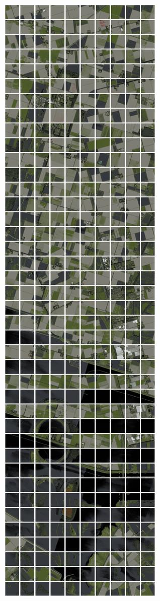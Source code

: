 <html>
<div>
<img src="https://github.com/HakkaTjakka/NL_TILE_MAP/blob/main/18/632/-1056/r.6320.-10560.png" height="44" width="44">
<img src="https://github.com/HakkaTjakka/NL_TILE_MAP/blob/main/18/632/-1056/r.6321.-10560.png" height="44" width="44">
<img src="https://github.com/HakkaTjakka/NL_TILE_MAP/blob/main/18/632/-1056/r.6322.-10560.png" height="44" width="44">
<img src="https://github.com/HakkaTjakka/NL_TILE_MAP/blob/main/18/632/-1056/r.6323.-10560.png" height="44" width="44">
<img src="https://github.com/HakkaTjakka/NL_TILE_MAP/blob/main/18/632/-1056/r.6324.-10560.png" height="44" width="44">
<img src="https://github.com/HakkaTjakka/NL_TILE_MAP/blob/main/18/632/-1056/r.6325.-10560.png" height="44" width="44">
<img src="https://github.com/HakkaTjakka/NL_TILE_MAP/blob/main/18/632/-1056/r.6326.-10560.png" height="44" width="44">
<img src="https://github.com/HakkaTjakka/NL_TILE_MAP/blob/main/18/632/-1056/r.6327.-10560.png" height="44" width="44">
<img src="https://github.com/HakkaTjakka/NL_TILE_MAP/blob/main/18/632/-1056/r.6328.-10560.png" height="44" width="44">
<img src="https://github.com/HakkaTjakka/NL_TILE_MAP/blob/main/18/632/-1056/r.6329.-10560.png" height="44" width="44">
<img src="https://github.com/HakkaTjakka/NL_TILE_MAP/blob/main/18/633/-1056/r.6330.-10560.png" height="44" width="44">
<img src="https://github.com/HakkaTjakka/NL_TILE_MAP/blob/main/18/633/-1056/r.6331.-10560.png" height="44" width="44">
<img src="https://github.com/HakkaTjakka/NL_TILE_MAP/blob/main/18/633/-1056/r.6332.-10560.png" height="44" width="44">
<img src="https://github.com/HakkaTjakka/NL_TILE_MAP/blob/main/18/633/-1056/r.6333.-10560.png" height="44" width="44">
<img src="https://github.com/HakkaTjakka/NL_TILE_MAP/blob/main/18/633/-1056/r.6334.-10560.png" height="44" width="44">
<img src="https://github.com/HakkaTjakka/NL_TILE_MAP/blob/main/18/633/-1056/r.6335.-10560.png" height="44" width="44">
<img src="https://github.com/HakkaTjakka/NL_TILE_MAP/blob/main/18/633/-1056/r.6336.-10560.png" height="44" width="44">
<img src="https://github.com/HakkaTjakka/NL_TILE_MAP/blob/main/18/633/-1056/r.6337.-10560.png" height="44" width="44">
<img src="https://github.com/HakkaTjakka/NL_TILE_MAP/blob/main/18/633/-1056/r.6338.-10560.png" height="44" width="44">
<img src="https://github.com/HakkaTjakka/NL_TILE_MAP/blob/main/18/633/-1056/r.6339.-10560.png" height="44" width="44">
<br>
<img src="https://github.com/HakkaTjakka/NL_TILE_MAP/blob/main/18/632/-1056/r.6320.-10559.png" height="44" width="44">
<img src="https://github.com/HakkaTjakka/NL_TILE_MAP/blob/main/18/632/-1056/r.6321.-10559.png" height="44" width="44">
<img src="https://github.com/HakkaTjakka/NL_TILE_MAP/blob/main/18/632/-1056/r.6322.-10559.png" height="44" width="44">
<img src="https://github.com/HakkaTjakka/NL_TILE_MAP/blob/main/18/632/-1056/r.6323.-10559.png" height="44" width="44">
<img src="https://github.com/HakkaTjakka/NL_TILE_MAP/blob/main/18/632/-1056/r.6324.-10559.png" height="44" width="44">
<img src="https://github.com/HakkaTjakka/NL_TILE_MAP/blob/main/18/632/-1056/r.6325.-10559.png" height="44" width="44">
<img src="https://github.com/HakkaTjakka/NL_TILE_MAP/blob/main/18/632/-1056/r.6326.-10559.png" height="44" width="44">
<img src="https://github.com/HakkaTjakka/NL_TILE_MAP/blob/main/18/632/-1056/r.6327.-10559.png" height="44" width="44">
<img src="https://github.com/HakkaTjakka/NL_TILE_MAP/blob/main/18/632/-1056/r.6328.-10559.png" height="44" width="44">
<img src="https://github.com/HakkaTjakka/NL_TILE_MAP/blob/main/18/632/-1056/r.6329.-10559.png" height="44" width="44">
<img src="https://github.com/HakkaTjakka/NL_TILE_MAP/blob/main/18/633/-1056/r.6330.-10559.png" height="44" width="44">
<img src="https://github.com/HakkaTjakka/NL_TILE_MAP/blob/main/18/633/-1056/r.6331.-10559.png" height="44" width="44">
<img src="https://github.com/HakkaTjakka/NL_TILE_MAP/blob/main/18/633/-1056/r.6332.-10559.png" height="44" width="44">
<img src="https://github.com/HakkaTjakka/NL_TILE_MAP/blob/main/18/633/-1056/r.6333.-10559.png" height="44" width="44">
<img src="https://github.com/HakkaTjakka/NL_TILE_MAP/blob/main/18/633/-1056/r.6334.-10559.png" height="44" width="44">
<img src="https://github.com/HakkaTjakka/NL_TILE_MAP/blob/main/18/633/-1056/r.6335.-10559.png" height="44" width="44">
<img src="https://github.com/HakkaTjakka/NL_TILE_MAP/blob/main/18/633/-1056/r.6336.-10559.png" height="44" width="44">
<img src="https://github.com/HakkaTjakka/NL_TILE_MAP/blob/main/18/633/-1056/r.6337.-10559.png" height="44" width="44">
<img src="https://github.com/HakkaTjakka/NL_TILE_MAP/blob/main/18/633/-1056/r.6338.-10559.png" height="44" width="44">
<img src="https://github.com/HakkaTjakka/NL_TILE_MAP/blob/main/18/633/-1056/r.6339.-10559.png" height="44" width="44">
<br>
<img src="https://github.com/HakkaTjakka/NL_TILE_MAP/blob/main/18/632/-1056/r.6320.-10558.png" height="44" width="44">
<img src="https://github.com/HakkaTjakka/NL_TILE_MAP/blob/main/18/632/-1056/r.6321.-10558.png" height="44" width="44">
<img src="https://github.com/HakkaTjakka/NL_TILE_MAP/blob/main/18/632/-1056/r.6322.-10558.png" height="44" width="44">
<img src="https://github.com/HakkaTjakka/NL_TILE_MAP/blob/main/18/632/-1056/r.6323.-10558.png" height="44" width="44">
<img src="https://github.com/HakkaTjakka/NL_TILE_MAP/blob/main/18/632/-1056/r.6324.-10558.png" height="44" width="44">
<img src="https://github.com/HakkaTjakka/NL_TILE_MAP/blob/main/18/632/-1056/r.6325.-10558.png" height="44" width="44">
<img src="https://github.com/HakkaTjakka/NL_TILE_MAP/blob/main/18/632/-1056/r.6326.-10558.png" height="44" width="44">
<img src="https://github.com/HakkaTjakka/NL_TILE_MAP/blob/main/18/632/-1056/r.6327.-10558.png" height="44" width="44">
<img src="https://github.com/HakkaTjakka/NL_TILE_MAP/blob/main/18/632/-1056/r.6328.-10558.png" height="44" width="44">
<img src="https://github.com/HakkaTjakka/NL_TILE_MAP/blob/main/18/632/-1056/r.6329.-10558.png" height="44" width="44">
<img src="https://github.com/HakkaTjakka/NL_TILE_MAP/blob/main/18/633/-1056/r.6330.-10558.png" height="44" width="44">
<img src="https://github.com/HakkaTjakka/NL_TILE_MAP/blob/main/18/633/-1056/r.6331.-10558.png" height="44" width="44">
<img src="https://github.com/HakkaTjakka/NL_TILE_MAP/blob/main/18/633/-1056/r.6332.-10558.png" height="44" width="44">
<img src="https://github.com/HakkaTjakka/NL_TILE_MAP/blob/main/18/633/-1056/r.6333.-10558.png" height="44" width="44">
<img src="https://github.com/HakkaTjakka/NL_TILE_MAP/blob/main/18/633/-1056/r.6334.-10558.png" height="44" width="44">
<img src="https://github.com/HakkaTjakka/NL_TILE_MAP/blob/main/18/633/-1056/r.6335.-10558.png" height="44" width="44">
<img src="https://github.com/HakkaTjakka/NL_TILE_MAP/blob/main/18/633/-1056/r.6336.-10558.png" height="44" width="44">
<img src="https://github.com/HakkaTjakka/NL_TILE_MAP/blob/main/18/633/-1056/r.6337.-10558.png" height="44" width="44">
<img src="https://github.com/HakkaTjakka/NL_TILE_MAP/blob/main/18/633/-1056/r.6338.-10558.png" height="44" width="44">
<img src="https://github.com/HakkaTjakka/NL_TILE_MAP/blob/main/18/633/-1056/r.6339.-10558.png" height="44" width="44">
<br>
<img src="https://github.com/HakkaTjakka/NL_TILE_MAP/blob/main/18/632/-1056/r.6320.-10557.png" height="44" width="44">
<img src="https://github.com/HakkaTjakka/NL_TILE_MAP/blob/main/18/632/-1056/r.6321.-10557.png" height="44" width="44">
<img src="https://github.com/HakkaTjakka/NL_TILE_MAP/blob/main/18/632/-1056/r.6322.-10557.png" height="44" width="44">
<img src="https://github.com/HakkaTjakka/NL_TILE_MAP/blob/main/18/632/-1056/r.6323.-10557.png" height="44" width="44">
<img src="https://github.com/HakkaTjakka/NL_TILE_MAP/blob/main/18/632/-1056/r.6324.-10557.png" height="44" width="44">
<img src="https://github.com/HakkaTjakka/NL_TILE_MAP/blob/main/18/632/-1056/r.6325.-10557.png" height="44" width="44">
<img src="https://github.com/HakkaTjakka/NL_TILE_MAP/blob/main/18/632/-1056/r.6326.-10557.png" height="44" width="44">
<img src="https://github.com/HakkaTjakka/NL_TILE_MAP/blob/main/18/632/-1056/r.6327.-10557.png" height="44" width="44">
<img src="https://github.com/HakkaTjakka/NL_TILE_MAP/blob/main/18/632/-1056/r.6328.-10557.png" height="44" width="44">
<img src="https://github.com/HakkaTjakka/NL_TILE_MAP/blob/main/18/632/-1056/r.6329.-10557.png" height="44" width="44">
<img src="https://github.com/HakkaTjakka/NL_TILE_MAP/blob/main/18/633/-1056/r.6330.-10557.png" height="44" width="44">
<img src="https://github.com/HakkaTjakka/NL_TILE_MAP/blob/main/18/633/-1056/r.6331.-10557.png" height="44" width="44">
<img src="https://github.com/HakkaTjakka/NL_TILE_MAP/blob/main/18/633/-1056/r.6332.-10557.png" height="44" width="44">
<img src="https://github.com/HakkaTjakka/NL_TILE_MAP/blob/main/18/633/-1056/r.6333.-10557.png" height="44" width="44">
<img src="https://github.com/HakkaTjakka/NL_TILE_MAP/blob/main/18/633/-1056/r.6334.-10557.png" height="44" width="44">
<img src="https://github.com/HakkaTjakka/NL_TILE_MAP/blob/main/18/633/-1056/r.6335.-10557.png" height="44" width="44">
<img src="https://github.com/HakkaTjakka/NL_TILE_MAP/blob/main/18/633/-1056/r.6336.-10557.png" height="44" width="44">
<img src="https://github.com/HakkaTjakka/NL_TILE_MAP/blob/main/18/633/-1056/r.6337.-10557.png" height="44" width="44">
<img src="https://github.com/HakkaTjakka/NL_TILE_MAP/blob/main/18/633/-1056/r.6338.-10557.png" height="44" width="44">
<img src="https://github.com/HakkaTjakka/NL_TILE_MAP/blob/main/18/633/-1056/r.6339.-10557.png" height="44" width="44">
<br>
<img src="https://github.com/HakkaTjakka/NL_TILE_MAP/blob/main/18/632/-1056/r.6320.-10556.png" height="44" width="44">
<img src="https://github.com/HakkaTjakka/NL_TILE_MAP/blob/main/18/632/-1056/r.6321.-10556.png" height="44" width="44">
<img src="https://github.com/HakkaTjakka/NL_TILE_MAP/blob/main/18/632/-1056/r.6322.-10556.png" height="44" width="44">
<img src="https://github.com/HakkaTjakka/NL_TILE_MAP/blob/main/18/632/-1056/r.6323.-10556.png" height="44" width="44">
<img src="https://github.com/HakkaTjakka/NL_TILE_MAP/blob/main/18/632/-1056/r.6324.-10556.png" height="44" width="44">
<img src="https://github.com/HakkaTjakka/NL_TILE_MAP/blob/main/18/632/-1056/r.6325.-10556.png" height="44" width="44">
<img src="https://github.com/HakkaTjakka/NL_TILE_MAP/blob/main/18/632/-1056/r.6326.-10556.png" height="44" width="44">
<img src="https://github.com/HakkaTjakka/NL_TILE_MAP/blob/main/18/632/-1056/r.6327.-10556.png" height="44" width="44">
<img src="https://github.com/HakkaTjakka/NL_TILE_MAP/blob/main/18/632/-1056/r.6328.-10556.png" height="44" width="44">
<img src="https://github.com/HakkaTjakka/NL_TILE_MAP/blob/main/18/632/-1056/r.6329.-10556.png" height="44" width="44">
<img src="https://github.com/HakkaTjakka/NL_TILE_MAP/blob/main/18/633/-1056/r.6330.-10556.png" height="44" width="44">
<img src="https://github.com/HakkaTjakka/NL_TILE_MAP/blob/main/18/633/-1056/r.6331.-10556.png" height="44" width="44">
<img src="https://github.com/HakkaTjakka/NL_TILE_MAP/blob/main/18/633/-1056/r.6332.-10556.png" height="44" width="44">
<img src="https://github.com/HakkaTjakka/NL_TILE_MAP/blob/main/18/633/-1056/r.6333.-10556.png" height="44" width="44">
<img src="https://github.com/HakkaTjakka/NL_TILE_MAP/blob/main/18/633/-1056/r.6334.-10556.png" height="44" width="44">
<img src="https://github.com/HakkaTjakka/NL_TILE_MAP/blob/main/18/633/-1056/r.6335.-10556.png" height="44" width="44">
<img src="https://github.com/HakkaTjakka/NL_TILE_MAP/blob/main/18/633/-1056/r.6336.-10556.png" height="44" width="44">
<img src="https://github.com/HakkaTjakka/NL_TILE_MAP/blob/main/18/633/-1056/r.6337.-10556.png" height="44" width="44">
<img src="https://github.com/HakkaTjakka/NL_TILE_MAP/blob/main/18/633/-1056/r.6338.-10556.png" height="44" width="44">
<img src="https://github.com/HakkaTjakka/NL_TILE_MAP/blob/main/18/633/-1056/r.6339.-10556.png" height="44" width="44">
<br>
<img src="https://github.com/HakkaTjakka/NL_TILE_MAP/blob/main/18/632/-1056/r.6320.-10555.png" height="44" width="44">
<img src="https://github.com/HakkaTjakka/NL_TILE_MAP/blob/main/18/632/-1056/r.6321.-10555.png" height="44" width="44">
<img src="https://github.com/HakkaTjakka/NL_TILE_MAP/blob/main/18/632/-1056/r.6322.-10555.png" height="44" width="44">
<img src="https://github.com/HakkaTjakka/NL_TILE_MAP/blob/main/18/632/-1056/r.6323.-10555.png" height="44" width="44">
<img src="https://github.com/HakkaTjakka/NL_TILE_MAP/blob/main/18/632/-1056/r.6324.-10555.png" height="44" width="44">
<img src="https://github.com/HakkaTjakka/NL_TILE_MAP/blob/main/18/632/-1056/r.6325.-10555.png" height="44" width="44">
<img src="https://github.com/HakkaTjakka/NL_TILE_MAP/blob/main/18/632/-1056/r.6326.-10555.png" height="44" width="44">
<img src="https://github.com/HakkaTjakka/NL_TILE_MAP/blob/main/18/632/-1056/r.6327.-10555.png" height="44" width="44">
<img src="https://github.com/HakkaTjakka/NL_TILE_MAP/blob/main/18/632/-1056/r.6328.-10555.png" height="44" width="44">
<img src="https://github.com/HakkaTjakka/NL_TILE_MAP/blob/main/18/632/-1056/r.6329.-10555.png" height="44" width="44">
<img src="https://github.com/HakkaTjakka/NL_TILE_MAP/blob/main/18/633/-1056/r.6330.-10555.png" height="44" width="44">
<img src="https://github.com/HakkaTjakka/NL_TILE_MAP/blob/main/18/633/-1056/r.6331.-10555.png" height="44" width="44">
<img src="https://github.com/HakkaTjakka/NL_TILE_MAP/blob/main/18/633/-1056/r.6332.-10555.png" height="44" width="44">
<img src="https://github.com/HakkaTjakka/NL_TILE_MAP/blob/main/18/633/-1056/r.6333.-10555.png" height="44" width="44">
<img src="https://github.com/HakkaTjakka/NL_TILE_MAP/blob/main/18/633/-1056/r.6334.-10555.png" height="44" width="44">
<img src="https://github.com/HakkaTjakka/NL_TILE_MAP/blob/main/18/633/-1056/r.6335.-10555.png" height="44" width="44">
<img src="https://github.com/HakkaTjakka/NL_TILE_MAP/blob/main/18/633/-1056/r.6336.-10555.png" height="44" width="44">
<img src="https://github.com/HakkaTjakka/NL_TILE_MAP/blob/main/18/633/-1056/r.6337.-10555.png" height="44" width="44">
<img src="https://github.com/HakkaTjakka/NL_TILE_MAP/blob/main/18/633/-1056/r.6338.-10555.png" height="44" width="44">
<img src="https://github.com/HakkaTjakka/NL_TILE_MAP/blob/main/18/633/-1056/r.6339.-10555.png" height="44" width="44">
<br>
<img src="https://github.com/HakkaTjakka/NL_TILE_MAP/blob/main/18/632/-1056/r.6320.-10554.png" height="44" width="44">
<img src="https://github.com/HakkaTjakka/NL_TILE_MAP/blob/main/18/632/-1056/r.6321.-10554.png" height="44" width="44">
<img src="https://github.com/HakkaTjakka/NL_TILE_MAP/blob/main/18/632/-1056/r.6322.-10554.png" height="44" width="44">
<img src="https://github.com/HakkaTjakka/NL_TILE_MAP/blob/main/18/632/-1056/r.6323.-10554.png" height="44" width="44">
<img src="https://github.com/HakkaTjakka/NL_TILE_MAP/blob/main/18/632/-1056/r.6324.-10554.png" height="44" width="44">
<img src="https://github.com/HakkaTjakka/NL_TILE_MAP/blob/main/18/632/-1056/r.6325.-10554.png" height="44" width="44">
<img src="https://github.com/HakkaTjakka/NL_TILE_MAP/blob/main/18/632/-1056/r.6326.-10554.png" height="44" width="44">
<img src="https://github.com/HakkaTjakka/NL_TILE_MAP/blob/main/18/632/-1056/r.6327.-10554.png" height="44" width="44">
<img src="https://github.com/HakkaTjakka/NL_TILE_MAP/blob/main/18/632/-1056/r.6328.-10554.png" height="44" width="44">
<img src="https://github.com/HakkaTjakka/NL_TILE_MAP/blob/main/18/632/-1056/r.6329.-10554.png" height="44" width="44">
<img src="https://github.com/HakkaTjakka/NL_TILE_MAP/blob/main/18/633/-1056/r.6330.-10554.png" height="44" width="44">
<img src="https://github.com/HakkaTjakka/NL_TILE_MAP/blob/main/18/633/-1056/r.6331.-10554.png" height="44" width="44">
<img src="https://github.com/HakkaTjakka/NL_TILE_MAP/blob/main/18/633/-1056/r.6332.-10554.png" height="44" width="44">
<img src="https://github.com/HakkaTjakka/NL_TILE_MAP/blob/main/18/633/-1056/r.6333.-10554.png" height="44" width="44">
<img src="https://github.com/HakkaTjakka/NL_TILE_MAP/blob/main/18/633/-1056/r.6334.-10554.png" height="44" width="44">
<img src="https://github.com/HakkaTjakka/NL_TILE_MAP/blob/main/18/633/-1056/r.6335.-10554.png" height="44" width="44">
<img src="https://github.com/HakkaTjakka/NL_TILE_MAP/blob/main/18/633/-1056/r.6336.-10554.png" height="44" width="44">
<img src="https://github.com/HakkaTjakka/NL_TILE_MAP/blob/main/18/633/-1056/r.6337.-10554.png" height="44" width="44">
<img src="https://github.com/HakkaTjakka/NL_TILE_MAP/blob/main/18/633/-1056/r.6338.-10554.png" height="44" width="44">
<img src="https://github.com/HakkaTjakka/NL_TILE_MAP/blob/main/18/633/-1056/r.6339.-10554.png" height="44" width="44">
<br>
<img src="https://github.com/HakkaTjakka/NL_TILE_MAP/blob/main/18/632/-1056/r.6320.-10553.png" height="44" width="44">
<img src="https://github.com/HakkaTjakka/NL_TILE_MAP/blob/main/18/632/-1056/r.6321.-10553.png" height="44" width="44">
<img src="https://github.com/HakkaTjakka/NL_TILE_MAP/blob/main/18/632/-1056/r.6322.-10553.png" height="44" width="44">
<img src="https://github.com/HakkaTjakka/NL_TILE_MAP/blob/main/18/632/-1056/r.6323.-10553.png" height="44" width="44">
<img src="https://github.com/HakkaTjakka/NL_TILE_MAP/blob/main/18/632/-1056/r.6324.-10553.png" height="44" width="44">
<img src="https://github.com/HakkaTjakka/NL_TILE_MAP/blob/main/18/632/-1056/r.6325.-10553.png" height="44" width="44">
<img src="https://github.com/HakkaTjakka/NL_TILE_MAP/blob/main/18/632/-1056/r.6326.-10553.png" height="44" width="44">
<img src="https://github.com/HakkaTjakka/NL_TILE_MAP/blob/main/18/632/-1056/r.6327.-10553.png" height="44" width="44">
<img src="https://github.com/HakkaTjakka/NL_TILE_MAP/blob/main/18/632/-1056/r.6328.-10553.png" height="44" width="44">
<img src="https://github.com/HakkaTjakka/NL_TILE_MAP/blob/main/18/632/-1056/r.6329.-10553.png" height="44" width="44">
<img src="https://github.com/HakkaTjakka/NL_TILE_MAP/blob/main/18/633/-1056/r.6330.-10553.png" height="44" width="44">
<img src="https://github.com/HakkaTjakka/NL_TILE_MAP/blob/main/18/633/-1056/r.6331.-10553.png" height="44" width="44">
<img src="https://github.com/HakkaTjakka/NL_TILE_MAP/blob/main/18/633/-1056/r.6332.-10553.png" height="44" width="44">
<img src="https://github.com/HakkaTjakka/NL_TILE_MAP/blob/main/18/633/-1056/r.6333.-10553.png" height="44" width="44">
<img src="https://github.com/HakkaTjakka/NL_TILE_MAP/blob/main/18/633/-1056/r.6334.-10553.png" height="44" width="44">
<img src="https://github.com/HakkaTjakka/NL_TILE_MAP/blob/main/18/633/-1056/r.6335.-10553.png" height="44" width="44">
<img src="https://github.com/HakkaTjakka/NL_TILE_MAP/blob/main/18/633/-1056/r.6336.-10553.png" height="44" width="44">
<img src="https://github.com/HakkaTjakka/NL_TILE_MAP/blob/main/18/633/-1056/r.6337.-10553.png" height="44" width="44">
<img src="https://github.com/HakkaTjakka/NL_TILE_MAP/blob/main/18/633/-1056/r.6338.-10553.png" height="44" width="44">
<img src="https://github.com/HakkaTjakka/NL_TILE_MAP/blob/main/18/633/-1056/r.6339.-10553.png" height="44" width="44">
<br>
<img src="https://github.com/HakkaTjakka/NL_TILE_MAP/blob/main/18/632/-1056/r.6320.-10552.png" height="44" width="44">
<img src="https://github.com/HakkaTjakka/NL_TILE_MAP/blob/main/18/632/-1056/r.6321.-10552.png" height="44" width="44">
<img src="https://github.com/HakkaTjakka/NL_TILE_MAP/blob/main/18/632/-1056/r.6322.-10552.png" height="44" width="44">
<img src="https://github.com/HakkaTjakka/NL_TILE_MAP/blob/main/18/632/-1056/r.6323.-10552.png" height="44" width="44">
<img src="https://github.com/HakkaTjakka/NL_TILE_MAP/blob/main/18/632/-1056/r.6324.-10552.png" height="44" width="44">
<img src="https://github.com/HakkaTjakka/NL_TILE_MAP/blob/main/18/632/-1056/r.6325.-10552.png" height="44" width="44">
<img src="https://github.com/HakkaTjakka/NL_TILE_MAP/blob/main/18/632/-1056/r.6326.-10552.png" height="44" width="44">
<img src="https://github.com/HakkaTjakka/NL_TILE_MAP/blob/main/18/632/-1056/r.6327.-10552.png" height="44" width="44">
<img src="https://github.com/HakkaTjakka/NL_TILE_MAP/blob/main/18/632/-1056/r.6328.-10552.png" height="44" width="44">
<img src="https://github.com/HakkaTjakka/NL_TILE_MAP/blob/main/18/632/-1056/r.6329.-10552.png" height="44" width="44">
<img src="https://github.com/HakkaTjakka/NL_TILE_MAP/blob/main/18/633/-1056/r.6330.-10552.png" height="44" width="44">
<img src="https://github.com/HakkaTjakka/NL_TILE_MAP/blob/main/18/633/-1056/r.6331.-10552.png" height="44" width="44">
<img src="https://github.com/HakkaTjakka/NL_TILE_MAP/blob/main/18/633/-1056/r.6332.-10552.png" height="44" width="44">
<img src="https://github.com/HakkaTjakka/NL_TILE_MAP/blob/main/18/633/-1056/r.6333.-10552.png" height="44" width="44">
<img src="https://github.com/HakkaTjakka/NL_TILE_MAP/blob/main/18/633/-1056/r.6334.-10552.png" height="44" width="44">
<img src="https://github.com/HakkaTjakka/NL_TILE_MAP/blob/main/18/633/-1056/r.6335.-10552.png" height="44" width="44">
<img src="https://github.com/HakkaTjakka/NL_TILE_MAP/blob/main/18/633/-1056/r.6336.-10552.png" height="44" width="44">
<img src="https://github.com/HakkaTjakka/NL_TILE_MAP/blob/main/18/633/-1056/r.6337.-10552.png" height="44" width="44">
<img src="https://github.com/HakkaTjakka/NL_TILE_MAP/blob/main/18/633/-1056/r.6338.-10552.png" height="44" width="44">
<img src="https://github.com/HakkaTjakka/NL_TILE_MAP/blob/main/18/633/-1056/r.6339.-10552.png" height="44" width="44">
<br>
<img src="https://github.com/HakkaTjakka/NL_TILE_MAP/blob/main/18/632/-1056/r.6320.-10551.png" height="44" width="44">
<img src="https://github.com/HakkaTjakka/NL_TILE_MAP/blob/main/18/632/-1056/r.6321.-10551.png" height="44" width="44">
<img src="https://github.com/HakkaTjakka/NL_TILE_MAP/blob/main/18/632/-1056/r.6322.-10551.png" height="44" width="44">
<img src="https://github.com/HakkaTjakka/NL_TILE_MAP/blob/main/18/632/-1056/r.6323.-10551.png" height="44" width="44">
<img src="https://github.com/HakkaTjakka/NL_TILE_MAP/blob/main/18/632/-1056/r.6324.-10551.png" height="44" width="44">
<img src="https://github.com/HakkaTjakka/NL_TILE_MAP/blob/main/18/632/-1056/r.6325.-10551.png" height="44" width="44">
<img src="https://github.com/HakkaTjakka/NL_TILE_MAP/blob/main/18/632/-1056/r.6326.-10551.png" height="44" width="44">
<img src="https://github.com/HakkaTjakka/NL_TILE_MAP/blob/main/18/632/-1056/r.6327.-10551.png" height="44" width="44">
<img src="https://github.com/HakkaTjakka/NL_TILE_MAP/blob/main/18/632/-1056/r.6328.-10551.png" height="44" width="44">
<img src="https://github.com/HakkaTjakka/NL_TILE_MAP/blob/main/18/632/-1056/r.6329.-10551.png" height="44" width="44">
<img src="https://github.com/HakkaTjakka/NL_TILE_MAP/blob/main/18/633/-1056/r.6330.-10551.png" height="44" width="44">
<img src="https://github.com/HakkaTjakka/NL_TILE_MAP/blob/main/18/633/-1056/r.6331.-10551.png" height="44" width="44">
<img src="https://github.com/HakkaTjakka/NL_TILE_MAP/blob/main/18/633/-1056/r.6332.-10551.png" height="44" width="44">
<img src="https://github.com/HakkaTjakka/NL_TILE_MAP/blob/main/18/633/-1056/r.6333.-10551.png" height="44" width="44">
<img src="https://github.com/HakkaTjakka/NL_TILE_MAP/blob/main/18/633/-1056/r.6334.-10551.png" height="44" width="44">
<img src="https://github.com/HakkaTjakka/NL_TILE_MAP/blob/main/18/633/-1056/r.6335.-10551.png" height="44" width="44">
<img src="https://github.com/HakkaTjakka/NL_TILE_MAP/blob/main/18/633/-1056/r.6336.-10551.png" height="44" width="44">
<img src="https://github.com/HakkaTjakka/NL_TILE_MAP/blob/main/18/633/-1056/r.6337.-10551.png" height="44" width="44">
<img src="https://github.com/HakkaTjakka/NL_TILE_MAP/blob/main/18/633/-1056/r.6338.-10551.png" height="44" width="44">
<img src="https://github.com/HakkaTjakka/NL_TILE_MAP/blob/main/18/633/-1056/r.6339.-10551.png" height="44" width="44">
<br>
<img src="https://github.com/HakkaTjakka/NL_TILE_MAP/blob/main/18/632/-1055/r.6320.-10550.png" height="44" width="44">
<img src="https://github.com/HakkaTjakka/NL_TILE_MAP/blob/main/18/632/-1055/r.6321.-10550.png" height="44" width="44">
<img src="https://github.com/HakkaTjakka/NL_TILE_MAP/blob/main/18/632/-1055/r.6322.-10550.png" height="44" width="44">
<img src="https://github.com/HakkaTjakka/NL_TILE_MAP/blob/main/18/632/-1055/r.6323.-10550.png" height="44" width="44">
<img src="https://github.com/HakkaTjakka/NL_TILE_MAP/blob/main/18/632/-1055/r.6324.-10550.png" height="44" width="44">
<img src="https://github.com/HakkaTjakka/NL_TILE_MAP/blob/main/18/632/-1055/r.6325.-10550.png" height="44" width="44">
<img src="https://github.com/HakkaTjakka/NL_TILE_MAP/blob/main/18/632/-1055/r.6326.-10550.png" height="44" width="44">
<img src="https://github.com/HakkaTjakka/NL_TILE_MAP/blob/main/18/632/-1055/r.6327.-10550.png" height="44" width="44">
<img src="https://github.com/HakkaTjakka/NL_TILE_MAP/blob/main/18/632/-1055/r.6328.-10550.png" height="44" width="44">
<img src="https://github.com/HakkaTjakka/NL_TILE_MAP/blob/main/18/632/-1055/r.6329.-10550.png" height="44" width="44">
<img src="https://github.com/HakkaTjakka/NL_TILE_MAP/blob/main/18/633/-1055/r.6330.-10550.png" height="44" width="44">
<img src="https://github.com/HakkaTjakka/NL_TILE_MAP/blob/main/18/633/-1055/r.6331.-10550.png" height="44" width="44">
<img src="https://github.com/HakkaTjakka/NL_TILE_MAP/blob/main/18/633/-1055/r.6332.-10550.png" height="44" width="44">
<img src="https://github.com/HakkaTjakka/NL_TILE_MAP/blob/main/18/633/-1055/r.6333.-10550.png" height="44" width="44">
<img src="https://github.com/HakkaTjakka/NL_TILE_MAP/blob/main/18/633/-1055/r.6334.-10550.png" height="44" width="44">
<img src="https://github.com/HakkaTjakka/NL_TILE_MAP/blob/main/18/633/-1055/r.6335.-10550.png" height="44" width="44">
<img src="https://github.com/HakkaTjakka/NL_TILE_MAP/blob/main/18/633/-1055/r.6336.-10550.png" height="44" width="44">
<img src="https://github.com/HakkaTjakka/NL_TILE_MAP/blob/main/18/633/-1055/r.6337.-10550.png" height="44" width="44">
<img src="https://github.com/HakkaTjakka/NL_TILE_MAP/blob/main/18/633/-1055/r.6338.-10550.png" height="44" width="44">
<img src="https://github.com/HakkaTjakka/NL_TILE_MAP/blob/main/18/633/-1055/r.6339.-10550.png" height="44" width="44">
<br>
<img src="https://github.com/HakkaTjakka/NL_TILE_MAP/blob/main/18/632/-1055/r.6320.-10549.png" height="44" width="44">
<img src="https://github.com/HakkaTjakka/NL_TILE_MAP/blob/main/18/632/-1055/r.6321.-10549.png" height="44" width="44">
<img src="https://github.com/HakkaTjakka/NL_TILE_MAP/blob/main/18/632/-1055/r.6322.-10549.png" height="44" width="44">
<img src="https://github.com/HakkaTjakka/NL_TILE_MAP/blob/main/18/632/-1055/r.6323.-10549.png" height="44" width="44">
<img src="https://github.com/HakkaTjakka/NL_TILE_MAP/blob/main/18/632/-1055/r.6324.-10549.png" height="44" width="44">
<img src="https://github.com/HakkaTjakka/NL_TILE_MAP/blob/main/18/632/-1055/r.6325.-10549.png" height="44" width="44">
<img src="https://github.com/HakkaTjakka/NL_TILE_MAP/blob/main/18/632/-1055/r.6326.-10549.png" height="44" width="44">
<img src="https://github.com/HakkaTjakka/NL_TILE_MAP/blob/main/18/632/-1055/r.6327.-10549.png" height="44" width="44">
<img src="https://github.com/HakkaTjakka/NL_TILE_MAP/blob/main/18/632/-1055/r.6328.-10549.png" height="44" width="44">
<img src="https://github.com/HakkaTjakka/NL_TILE_MAP/blob/main/18/632/-1055/r.6329.-10549.png" height="44" width="44">
<img src="https://github.com/HakkaTjakka/NL_TILE_MAP/blob/main/18/633/-1055/r.6330.-10549.png" height="44" width="44">
<img src="https://github.com/HakkaTjakka/NL_TILE_MAP/blob/main/18/633/-1055/r.6331.-10549.png" height="44" width="44">
<img src="https://github.com/HakkaTjakka/NL_TILE_MAP/blob/main/18/633/-1055/r.6332.-10549.png" height="44" width="44">
<img src="https://github.com/HakkaTjakka/NL_TILE_MAP/blob/main/18/633/-1055/r.6333.-10549.png" height="44" width="44">
<img src="https://github.com/HakkaTjakka/NL_TILE_MAP/blob/main/18/633/-1055/r.6334.-10549.png" height="44" width="44">
<img src="https://github.com/HakkaTjakka/NL_TILE_MAP/blob/main/18/633/-1055/r.6335.-10549.png" height="44" width="44">
<img src="https://github.com/HakkaTjakka/NL_TILE_MAP/blob/main/18/633/-1055/r.6336.-10549.png" height="44" width="44">
<img src="https://github.com/HakkaTjakka/NL_TILE_MAP/blob/main/18/633/-1055/r.6337.-10549.png" height="44" width="44">
<img src="https://github.com/HakkaTjakka/NL_TILE_MAP/blob/main/18/633/-1055/r.6338.-10549.png" height="44" width="44">
<img src="https://github.com/HakkaTjakka/NL_TILE_MAP/blob/main/18/633/-1055/r.6339.-10549.png" height="44" width="44">
<br>
<img src="https://github.com/HakkaTjakka/NL_TILE_MAP/blob/main/18/632/-1055/r.6320.-10548.png" height="44" width="44">
<img src="https://github.com/HakkaTjakka/NL_TILE_MAP/blob/main/18/632/-1055/r.6321.-10548.png" height="44" width="44">
<img src="https://github.com/HakkaTjakka/NL_TILE_MAP/blob/main/18/632/-1055/r.6322.-10548.png" height="44" width="44">
<img src="https://github.com/HakkaTjakka/NL_TILE_MAP/blob/main/18/632/-1055/r.6323.-10548.png" height="44" width="44">
<img src="https://github.com/HakkaTjakka/NL_TILE_MAP/blob/main/18/632/-1055/r.6324.-10548.png" height="44" width="44">
<img src="https://github.com/HakkaTjakka/NL_TILE_MAP/blob/main/18/632/-1055/r.6325.-10548.png" height="44" width="44">
<img src="https://github.com/HakkaTjakka/NL_TILE_MAP/blob/main/18/632/-1055/r.6326.-10548.png" height="44" width="44">
<img src="https://github.com/HakkaTjakka/NL_TILE_MAP/blob/main/18/632/-1055/r.6327.-10548.png" height="44" width="44">
<img src="https://github.com/HakkaTjakka/NL_TILE_MAP/blob/main/18/632/-1055/r.6328.-10548.png" height="44" width="44">
<img src="https://github.com/HakkaTjakka/NL_TILE_MAP/blob/main/18/632/-1055/r.6329.-10548.png" height="44" width="44">
<img src="https://github.com/HakkaTjakka/NL_TILE_MAP/blob/main/18/633/-1055/r.6330.-10548.png" height="44" width="44">
<img src="https://github.com/HakkaTjakka/NL_TILE_MAP/blob/main/18/633/-1055/r.6331.-10548.png" height="44" width="44">
<img src="https://github.com/HakkaTjakka/NL_TILE_MAP/blob/main/18/633/-1055/r.6332.-10548.png" height="44" width="44">
<img src="https://github.com/HakkaTjakka/NL_TILE_MAP/blob/main/18/633/-1055/r.6333.-10548.png" height="44" width="44">
<img src="https://github.com/HakkaTjakka/NL_TILE_MAP/blob/main/18/633/-1055/r.6334.-10548.png" height="44" width="44">
<img src="https://github.com/HakkaTjakka/NL_TILE_MAP/blob/main/18/633/-1055/r.6335.-10548.png" height="44" width="44">
<img src="https://github.com/HakkaTjakka/NL_TILE_MAP/blob/main/18/633/-1055/r.6336.-10548.png" height="44" width="44">
<img src="https://github.com/HakkaTjakka/NL_TILE_MAP/blob/main/18/633/-1055/r.6337.-10548.png" height="44" width="44">
<img src="https://github.com/HakkaTjakka/NL_TILE_MAP/blob/main/18/633/-1055/r.6338.-10548.png" height="44" width="44">
<img src="https://github.com/HakkaTjakka/NL_TILE_MAP/blob/main/18/633/-1055/r.6339.-10548.png" height="44" width="44">
<br>
<img src="https://github.com/HakkaTjakka/NL_TILE_MAP/blob/main/18/632/-1055/r.6320.-10547.png" height="44" width="44">
<img src="https://github.com/HakkaTjakka/NL_TILE_MAP/blob/main/18/632/-1055/r.6321.-10547.png" height="44" width="44">
<img src="https://github.com/HakkaTjakka/NL_TILE_MAP/blob/main/18/632/-1055/r.6322.-10547.png" height="44" width="44">
<img src="https://github.com/HakkaTjakka/NL_TILE_MAP/blob/main/18/632/-1055/r.6323.-10547.png" height="44" width="44">
<img src="https://github.com/HakkaTjakka/NL_TILE_MAP/blob/main/18/632/-1055/r.6324.-10547.png" height="44" width="44">
<img src="https://github.com/HakkaTjakka/NL_TILE_MAP/blob/main/18/632/-1055/r.6325.-10547.png" height="44" width="44">
<img src="https://github.com/HakkaTjakka/NL_TILE_MAP/blob/main/18/632/-1055/r.6326.-10547.png" height="44" width="44">
<img src="https://github.com/HakkaTjakka/NL_TILE_MAP/blob/main/18/632/-1055/r.6327.-10547.png" height="44" width="44">
<img src="https://github.com/HakkaTjakka/NL_TILE_MAP/blob/main/18/632/-1055/r.6328.-10547.png" height="44" width="44">
<img src="https://github.com/HakkaTjakka/NL_TILE_MAP/blob/main/18/632/-1055/r.6329.-10547.png" height="44" width="44">
<img src="https://github.com/HakkaTjakka/NL_TILE_MAP/blob/main/18/633/-1055/r.6330.-10547.png" height="44" width="44">
<img src="https://github.com/HakkaTjakka/NL_TILE_MAP/blob/main/18/633/-1055/r.6331.-10547.png" height="44" width="44">
<img src="https://github.com/HakkaTjakka/NL_TILE_MAP/blob/main/18/633/-1055/r.6332.-10547.png" height="44" width="44">
<img src="https://github.com/HakkaTjakka/NL_TILE_MAP/blob/main/18/633/-1055/r.6333.-10547.png" height="44" width="44">
<img src="https://github.com/HakkaTjakka/NL_TILE_MAP/blob/main/18/633/-1055/r.6334.-10547.png" height="44" width="44">
<img src="https://github.com/HakkaTjakka/NL_TILE_MAP/blob/main/18/633/-1055/r.6335.-10547.png" height="44" width="44">
<img src="https://github.com/HakkaTjakka/NL_TILE_MAP/blob/main/18/633/-1055/r.6336.-10547.png" height="44" width="44">
<img src="https://github.com/HakkaTjakka/NL_TILE_MAP/blob/main/18/633/-1055/r.6337.-10547.png" height="44" width="44">
<img src="https://github.com/HakkaTjakka/NL_TILE_MAP/blob/main/18/633/-1055/r.6338.-10547.png" height="44" width="44">
<img src="https://github.com/HakkaTjakka/NL_TILE_MAP/blob/main/18/633/-1055/r.6339.-10547.png" height="44" width="44">
<br>
<img src="https://github.com/HakkaTjakka/NL_TILE_MAP/blob/main/18/632/-1055/r.6320.-10546.png" height="44" width="44">
<img src="https://github.com/HakkaTjakka/NL_TILE_MAP/blob/main/18/632/-1055/r.6321.-10546.png" height="44" width="44">
<img src="https://github.com/HakkaTjakka/NL_TILE_MAP/blob/main/18/632/-1055/r.6322.-10546.png" height="44" width="44">
<img src="https://github.com/HakkaTjakka/NL_TILE_MAP/blob/main/18/632/-1055/r.6323.-10546.png" height="44" width="44">
<img src="https://github.com/HakkaTjakka/NL_TILE_MAP/blob/main/18/632/-1055/r.6324.-10546.png" height="44" width="44">
<img src="https://github.com/HakkaTjakka/NL_TILE_MAP/blob/main/18/632/-1055/r.6325.-10546.png" height="44" width="44">
<img src="https://github.com/HakkaTjakka/NL_TILE_MAP/blob/main/18/632/-1055/r.6326.-10546.png" height="44" width="44">
<img src="https://github.com/HakkaTjakka/NL_TILE_MAP/blob/main/18/632/-1055/r.6327.-10546.png" height="44" width="44">
<img src="https://github.com/HakkaTjakka/NL_TILE_MAP/blob/main/18/632/-1055/r.6328.-10546.png" height="44" width="44">
<img src="https://github.com/HakkaTjakka/NL_TILE_MAP/blob/main/18/632/-1055/r.6329.-10546.png" height="44" width="44">
<img src="https://github.com/HakkaTjakka/NL_TILE_MAP/blob/main/18/633/-1055/r.6330.-10546.png" height="44" width="44">
<img src="https://github.com/HakkaTjakka/NL_TILE_MAP/blob/main/18/633/-1055/r.6331.-10546.png" height="44" width="44">
<img src="https://github.com/HakkaTjakka/NL_TILE_MAP/blob/main/18/633/-1055/r.6332.-10546.png" height="44" width="44">
<img src="https://github.com/HakkaTjakka/NL_TILE_MAP/blob/main/18/633/-1055/r.6333.-10546.png" height="44" width="44">
<img src="https://github.com/HakkaTjakka/NL_TILE_MAP/blob/main/18/633/-1055/r.6334.-10546.png" height="44" width="44">
<img src="https://github.com/HakkaTjakka/NL_TILE_MAP/blob/main/18/633/-1055/r.6335.-10546.png" height="44" width="44">
<img src="https://github.com/HakkaTjakka/NL_TILE_MAP/blob/main/18/633/-1055/r.6336.-10546.png" height="44" width="44">
<img src="https://github.com/HakkaTjakka/NL_TILE_MAP/blob/main/18/633/-1055/r.6337.-10546.png" height="44" width="44">
<img src="https://github.com/HakkaTjakka/NL_TILE_MAP/blob/main/18/633/-1055/r.6338.-10546.png" height="44" width="44">
<img src="https://github.com/HakkaTjakka/NL_TILE_MAP/blob/main/18/633/-1055/r.6339.-10546.png" height="44" width="44">
<br>
<img src="https://github.com/HakkaTjakka/NL_TILE_MAP/blob/main/18/632/-1055/r.6320.-10545.png" height="44" width="44">
<img src="https://github.com/HakkaTjakka/NL_TILE_MAP/blob/main/18/632/-1055/r.6321.-10545.png" height="44" width="44">
<img src="https://github.com/HakkaTjakka/NL_TILE_MAP/blob/main/18/632/-1055/r.6322.-10545.png" height="44" width="44">
<img src="https://github.com/HakkaTjakka/NL_TILE_MAP/blob/main/18/632/-1055/r.6323.-10545.png" height="44" width="44">
<img src="https://github.com/HakkaTjakka/NL_TILE_MAP/blob/main/18/632/-1055/r.6324.-10545.png" height="44" width="44">
<img src="https://github.com/HakkaTjakka/NL_TILE_MAP/blob/main/18/632/-1055/r.6325.-10545.png" height="44" width="44">
<img src="https://github.com/HakkaTjakka/NL_TILE_MAP/blob/main/18/632/-1055/r.6326.-10545.png" height="44" width="44">
<img src="https://github.com/HakkaTjakka/NL_TILE_MAP/blob/main/18/632/-1055/r.6327.-10545.png" height="44" width="44">
<img src="https://github.com/HakkaTjakka/NL_TILE_MAP/blob/main/18/632/-1055/r.6328.-10545.png" height="44" width="44">
<img src="https://github.com/HakkaTjakka/NL_TILE_MAP/blob/main/18/632/-1055/r.6329.-10545.png" height="44" width="44">
<img src="https://github.com/HakkaTjakka/NL_TILE_MAP/blob/main/18/633/-1055/r.6330.-10545.png" height="44" width="44">
<img src="https://github.com/HakkaTjakka/NL_TILE_MAP/blob/main/18/633/-1055/r.6331.-10545.png" height="44" width="44">
<img src="https://github.com/HakkaTjakka/NL_TILE_MAP/blob/main/18/633/-1055/r.6332.-10545.png" height="44" width="44">
<img src="https://github.com/HakkaTjakka/NL_TILE_MAP/blob/main/18/633/-1055/r.6333.-10545.png" height="44" width="44">
<img src="https://github.com/HakkaTjakka/NL_TILE_MAP/blob/main/18/633/-1055/r.6334.-10545.png" height="44" width="44">
<img src="https://github.com/HakkaTjakka/NL_TILE_MAP/blob/main/18/633/-1055/r.6335.-10545.png" height="44" width="44">
<img src="https://github.com/HakkaTjakka/NL_TILE_MAP/blob/main/18/633/-1055/r.6336.-10545.png" height="44" width="44">
<img src="https://github.com/HakkaTjakka/NL_TILE_MAP/blob/main/18/633/-1055/r.6337.-10545.png" height="44" width="44">
<img src="https://github.com/HakkaTjakka/NL_TILE_MAP/blob/main/18/633/-1055/r.6338.-10545.png" height="44" width="44">
<img src="https://github.com/HakkaTjakka/NL_TILE_MAP/blob/main/18/633/-1055/r.6339.-10545.png" height="44" width="44">
<br>
<img src="https://github.com/HakkaTjakka/NL_TILE_MAP/blob/main/18/632/-1055/r.6320.-10544.png" height="44" width="44">
<img src="https://github.com/HakkaTjakka/NL_TILE_MAP/blob/main/18/632/-1055/r.6321.-10544.png" height="44" width="44">
<img src="https://github.com/HakkaTjakka/NL_TILE_MAP/blob/main/18/632/-1055/r.6322.-10544.png" height="44" width="44">
<img src="https://github.com/HakkaTjakka/NL_TILE_MAP/blob/main/18/632/-1055/r.6323.-10544.png" height="44" width="44">
<img src="https://github.com/HakkaTjakka/NL_TILE_MAP/blob/main/18/632/-1055/r.6324.-10544.png" height="44" width="44">
<img src="https://github.com/HakkaTjakka/NL_TILE_MAP/blob/main/18/632/-1055/r.6325.-10544.png" height="44" width="44">
<img src="https://github.com/HakkaTjakka/NL_TILE_MAP/blob/main/18/632/-1055/r.6326.-10544.png" height="44" width="44">
<img src="https://github.com/HakkaTjakka/NL_TILE_MAP/blob/main/18/632/-1055/r.6327.-10544.png" height="44" width="44">
<img src="https://github.com/HakkaTjakka/NL_TILE_MAP/blob/main/18/632/-1055/r.6328.-10544.png" height="44" width="44">
<img src="https://github.com/HakkaTjakka/NL_TILE_MAP/blob/main/18/632/-1055/r.6329.-10544.png" height="44" width="44">
<img src="https://github.com/HakkaTjakka/NL_TILE_MAP/blob/main/18/633/-1055/r.6330.-10544.png" height="44" width="44">
<img src="https://github.com/HakkaTjakka/NL_TILE_MAP/blob/main/18/633/-1055/r.6331.-10544.png" height="44" width="44">
<img src="https://github.com/HakkaTjakka/NL_TILE_MAP/blob/main/18/633/-1055/r.6332.-10544.png" height="44" width="44">
<img src="https://github.com/HakkaTjakka/NL_TILE_MAP/blob/main/18/633/-1055/r.6333.-10544.png" height="44" width="44">
<img src="https://github.com/HakkaTjakka/NL_TILE_MAP/blob/main/18/633/-1055/r.6334.-10544.png" height="44" width="44">
<img src="https://github.com/HakkaTjakka/NL_TILE_MAP/blob/main/18/633/-1055/r.6335.-10544.png" height="44" width="44">
<img src="https://github.com/HakkaTjakka/NL_TILE_MAP/blob/main/18/633/-1055/r.6336.-10544.png" height="44" width="44">
<img src="https://github.com/HakkaTjakka/NL_TILE_MAP/blob/main/18/633/-1055/r.6337.-10544.png" height="44" width="44">
<img src="https://github.com/HakkaTjakka/NL_TILE_MAP/blob/main/18/633/-1055/r.6338.-10544.png" height="44" width="44">
<img src="https://github.com/HakkaTjakka/NL_TILE_MAP/blob/main/18/633/-1055/r.6339.-10544.png" height="44" width="44">
<br>
<img src="https://github.com/HakkaTjakka/NL_TILE_MAP/blob/main/18/632/-1055/r.6320.-10543.png" height="44" width="44">
<img src="https://github.com/HakkaTjakka/NL_TILE_MAP/blob/main/18/632/-1055/r.6321.-10543.png" height="44" width="44">
<img src="https://github.com/HakkaTjakka/NL_TILE_MAP/blob/main/18/632/-1055/r.6322.-10543.png" height="44" width="44">
<img src="https://github.com/HakkaTjakka/NL_TILE_MAP/blob/main/18/632/-1055/r.6323.-10543.png" height="44" width="44">
<img src="https://github.com/HakkaTjakka/NL_TILE_MAP/blob/main/18/632/-1055/r.6324.-10543.png" height="44" width="44">
<img src="https://github.com/HakkaTjakka/NL_TILE_MAP/blob/main/18/632/-1055/r.6325.-10543.png" height="44" width="44">
<img src="https://github.com/HakkaTjakka/NL_TILE_MAP/blob/main/18/632/-1055/r.6326.-10543.png" height="44" width="44">
<img src="https://github.com/HakkaTjakka/NL_TILE_MAP/blob/main/18/632/-1055/r.6327.-10543.png" height="44" width="44">
<img src="https://github.com/HakkaTjakka/NL_TILE_MAP/blob/main/18/632/-1055/r.6328.-10543.png" height="44" width="44">
<img src="https://github.com/HakkaTjakka/NL_TILE_MAP/blob/main/18/632/-1055/r.6329.-10543.png" height="44" width="44">
<img src="https://github.com/HakkaTjakka/NL_TILE_MAP/blob/main/18/633/-1055/r.6330.-10543.png" height="44" width="44">
<img src="https://github.com/HakkaTjakka/NL_TILE_MAP/blob/main/18/633/-1055/r.6331.-10543.png" height="44" width="44">
<img src="https://github.com/HakkaTjakka/NL_TILE_MAP/blob/main/18/633/-1055/r.6332.-10543.png" height="44" width="44">
<img src="https://github.com/HakkaTjakka/NL_TILE_MAP/blob/main/18/633/-1055/r.6333.-10543.png" height="44" width="44">
<img src="https://github.com/HakkaTjakka/NL_TILE_MAP/blob/main/18/633/-1055/r.6334.-10543.png" height="44" width="44">
<img src="https://github.com/HakkaTjakka/NL_TILE_MAP/blob/main/18/633/-1055/r.6335.-10543.png" height="44" width="44">
<img src="https://github.com/HakkaTjakka/NL_TILE_MAP/blob/main/18/633/-1055/r.6336.-10543.png" height="44" width="44">
<img src="https://github.com/HakkaTjakka/NL_TILE_MAP/blob/main/18/633/-1055/r.6337.-10543.png" height="44" width="44">
<img src="https://github.com/HakkaTjakka/NL_TILE_MAP/blob/main/18/633/-1055/r.6338.-10543.png" height="44" width="44">
<img src="https://github.com/HakkaTjakka/NL_TILE_MAP/blob/main/18/633/-1055/r.6339.-10543.png" height="44" width="44">
<br>
<img src="https://github.com/HakkaTjakka/NL_TILE_MAP/blob/main/18/632/-1055/r.6320.-10542.png" height="44" width="44">
<img src="https://github.com/HakkaTjakka/NL_TILE_MAP/blob/main/18/632/-1055/r.6321.-10542.png" height="44" width="44">
<img src="https://github.com/HakkaTjakka/NL_TILE_MAP/blob/main/18/632/-1055/r.6322.-10542.png" height="44" width="44">
<img src="https://github.com/HakkaTjakka/NL_TILE_MAP/blob/main/18/632/-1055/r.6323.-10542.png" height="44" width="44">
<img src="https://github.com/HakkaTjakka/NL_TILE_MAP/blob/main/18/632/-1055/r.6324.-10542.png" height="44" width="44">
<img src="https://github.com/HakkaTjakka/NL_TILE_MAP/blob/main/18/632/-1055/r.6325.-10542.png" height="44" width="44">
<img src="https://github.com/HakkaTjakka/NL_TILE_MAP/blob/main/18/632/-1055/r.6326.-10542.png" height="44" width="44">
<img src="https://github.com/HakkaTjakka/NL_TILE_MAP/blob/main/18/632/-1055/r.6327.-10542.png" height="44" width="44">
<img src="https://github.com/HakkaTjakka/NL_TILE_MAP/blob/main/18/632/-1055/r.6328.-10542.png" height="44" width="44">
<img src="https://github.com/HakkaTjakka/NL_TILE_MAP/blob/main/18/632/-1055/r.6329.-10542.png" height="44" width="44">
<img src="https://github.com/HakkaTjakka/NL_TILE_MAP/blob/main/18/633/-1055/r.6330.-10542.png" height="44" width="44">
<img src="https://github.com/HakkaTjakka/NL_TILE_MAP/blob/main/18/633/-1055/r.6331.-10542.png" height="44" width="44">
<img src="https://github.com/HakkaTjakka/NL_TILE_MAP/blob/main/18/633/-1055/r.6332.-10542.png" height="44" width="44">
<img src="https://github.com/HakkaTjakka/NL_TILE_MAP/blob/main/18/633/-1055/r.6333.-10542.png" height="44" width="44">
<img src="https://github.com/HakkaTjakka/NL_TILE_MAP/blob/main/18/633/-1055/r.6334.-10542.png" height="44" width="44">
<img src="https://github.com/HakkaTjakka/NL_TILE_MAP/blob/main/18/633/-1055/r.6335.-10542.png" height="44" width="44">
<img src="https://github.com/HakkaTjakka/NL_TILE_MAP/blob/main/18/633/-1055/r.6336.-10542.png" height="44" width="44">
<img src="https://github.com/HakkaTjakka/NL_TILE_MAP/blob/main/18/633/-1055/r.6337.-10542.png" height="44" width="44">
<img src="https://github.com/HakkaTjakka/NL_TILE_MAP/blob/main/18/633/-1055/r.6338.-10542.png" height="44" width="44">
<img src="https://github.com/HakkaTjakka/NL_TILE_MAP/blob/main/18/633/-1055/r.6339.-10542.png" height="44" width="44">
<br>
<img src="https://github.com/HakkaTjakka/NL_TILE_MAP/blob/main/18/632/-1055/r.6320.-10541.png" height="44" width="44">
<img src="https://github.com/HakkaTjakka/NL_TILE_MAP/blob/main/18/632/-1055/r.6321.-10541.png" height="44" width="44">
<img src="https://github.com/HakkaTjakka/NL_TILE_MAP/blob/main/18/632/-1055/r.6322.-10541.png" height="44" width="44">
<img src="https://github.com/HakkaTjakka/NL_TILE_MAP/blob/main/18/632/-1055/r.6323.-10541.png" height="44" width="44">
<img src="https://github.com/HakkaTjakka/NL_TILE_MAP/blob/main/18/632/-1055/r.6324.-10541.png" height="44" width="44">
<img src="https://github.com/HakkaTjakka/NL_TILE_MAP/blob/main/18/632/-1055/r.6325.-10541.png" height="44" width="44">
<img src="https://github.com/HakkaTjakka/NL_TILE_MAP/blob/main/18/632/-1055/r.6326.-10541.png" height="44" width="44">
<img src="https://github.com/HakkaTjakka/NL_TILE_MAP/blob/main/18/632/-1055/r.6327.-10541.png" height="44" width="44">
<img src="https://github.com/HakkaTjakka/NL_TILE_MAP/blob/main/18/632/-1055/r.6328.-10541.png" height="44" width="44">
<img src="https://github.com/HakkaTjakka/NL_TILE_MAP/blob/main/18/632/-1055/r.6329.-10541.png" height="44" width="44">
<img src="https://github.com/HakkaTjakka/NL_TILE_MAP/blob/main/18/633/-1055/r.6330.-10541.png" height="44" width="44">
<img src="https://github.com/HakkaTjakka/NL_TILE_MAP/blob/main/18/633/-1055/r.6331.-10541.png" height="44" width="44">
<img src="https://github.com/HakkaTjakka/NL_TILE_MAP/blob/main/18/633/-1055/r.6332.-10541.png" height="44" width="44">
<img src="https://github.com/HakkaTjakka/NL_TILE_MAP/blob/main/18/633/-1055/r.6333.-10541.png" height="44" width="44">
<img src="https://github.com/HakkaTjakka/NL_TILE_MAP/blob/main/18/633/-1055/r.6334.-10541.png" height="44" width="44">
<img src="https://github.com/HakkaTjakka/NL_TILE_MAP/blob/main/18/633/-1055/r.6335.-10541.png" height="44" width="44">
<img src="https://github.com/HakkaTjakka/NL_TILE_MAP/blob/main/18/633/-1055/r.6336.-10541.png" height="44" width="44">
<img src="https://github.com/HakkaTjakka/NL_TILE_MAP/blob/main/18/633/-1055/r.6337.-10541.png" height="44" width="44">
<img src="https://github.com/HakkaTjakka/NL_TILE_MAP/blob/main/18/633/-1055/r.6338.-10541.png" height="44" width="44">
<img src="https://github.com/HakkaTjakka/NL_TILE_MAP/blob/main/18/633/-1055/r.6339.-10541.png" height="44" width="44">
<br>
</div>
</html>
